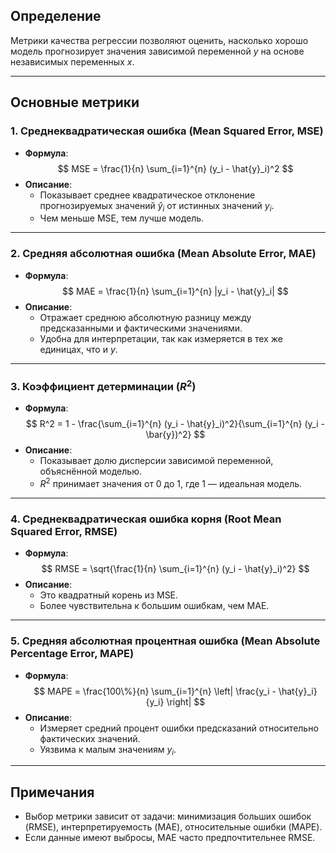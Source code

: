 ## Определение

Метрики качества регрессии позволяют оценить, насколько хорошо модель прогнозирует значения зависимой переменной $y$ на основе независимых переменных $x$.

---

## Основные метрики

### 1. Среднеквадратическая ошибка (Mean Squared Error, MSE)
- **Формула**:
  $$ MSE = \frac{1}{n} \sum_{i=1}^{n} (y_i - \hat{y}_i)^2 $$
- **Описание**:
  - Показывает среднее квадратическое отклонение прогнозируемых значений $\hat{y}_i$ от истинных значений $y_i$.
  - Чем меньше MSE, тем лучше модель.

---

### 2. Средняя абсолютная ошибка (Mean Absolute Error, MAE)
- **Формула**:
  $$ MAE = \frac{1}{n} \sum_{i=1}^{n} |y_i - \hat{y}_i| $$
- **Описание**:
  - Отражает среднюю абсолютную разницу между предсказанными и фактическими значениями.
  - Удобна для интерпретации, так как измеряется в тех же единицах, что и $y$.

---

### 3. Коэффициент детерминации ($R^2$)
- **Формула**:
  $$ R^2 = 1 - \frac{\sum_{i=1}^{n} (y_i - \hat{y}_i)^2}{\sum_{i=1}^{n} (y_i - \bar{y})^2} $$
- **Описание**:
  - Показывает долю дисперсии зависимой переменной, объяснённой моделью.
  - $R^2$ принимает значения от 0 до 1, где 1 — идеальная модель.

---

### 4. Среднеквадратическая ошибка корня (Root Mean Squared Error, RMSE)
- **Формула**:
  $$ RMSE = \sqrt{\frac{1}{n} \sum_{i=1}^{n} (y_i - \hat{y}_i)^2} $$
- **Описание**:
  - Это квадратный корень из MSE.
  - Более чувствительна к большим ошибкам, чем MAE.

---

### 5. Средняя абсолютная процентная ошибка (Mean Absolute Percentage Error, MAPE)
- **Формула**:
  $$ MAPE = \frac{100\%}{n} \sum_{i=1}^{n} \left| \frac{y_i - \hat{y}_i}{y_i} \right| $$
- **Описание**:
  - Измеряет средний процент ошибки предсказаний относительно фактических значений.
  - Уязвима к малым значениям $y_i$.

---

## Примечания
- Выбор метрики зависит от задачи: минимизация больших ошибок (RMSE), интерпретируемость (MAE), относительные ошибки (MAPE).
- Если данные имеют выбросы, MAE часто предпочтительнее RMSE.

